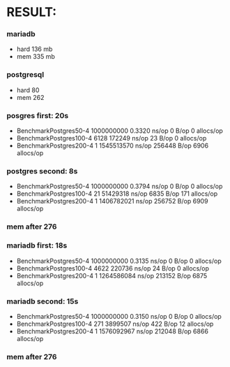 #   RESULT:
### mariadb
* hard 136 mb
* mem 335 mb

### postgresql
* hard 80
* mem 262

### posgres first: 20s
* BenchmarkPostgres50-4   1000000000  0.3320      ns/op  0       B/op  0        allocs/op
* BenchmarkPostgres100-4  6128        172249      ns/op  23      B/op  0        allocs/op
* BenchmarkPostgres200-4  1           1545513570  ns/op  256448  B/op  6906     allocs/op

### postgres second: 8s
* BenchmarkPostgres50-4   1000000000  0.3794      ns/op  0       B/op  0        allocs/op
* BenchmarkPostgres100-4  21          51429318    ns/op  6835    B/op  171      allocs/op
* BenchmarkPostgres200-4  1           1406782021  ns/op  256752  B/op  6909     allocs/op

### mem after 276

### mariadb first: 18s
* BenchmarkPostgres50-4   1000000000  0.3135      ns/op  0       B/op  0        allocs/op
* BenchmarkPostgres100-4  4622        220736      ns/op  24      B/op  0        allocs/op
* BenchmarkPostgres200-4  1           1264586084  ns/op  213152  B/op  6875     allocs/op

### mariadb second: 15s
* BenchmarkPostgres50-4   1000000000  0.3150      ns/op  0       B/op  0        allocs/op
* BenchmarkPostgres100-4  271         3899507     ns/op  422     B/op  12       allocs/op
* BenchmarkPostgres200-4  1           1576092967  ns/op  212048  B/op  6866     allocs/op

### mem after 276
